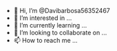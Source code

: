 - 👋 Hi, I’m @Davibarbosa56352467
- 👀 I’m interested in ...
- 🌱 I’m currently learning ...
- 💞️ I’m looking to collaborate on ...
- 📫 How to reach me ...

<!---
Davibarbosa56352467/Davibarbosa56352467 is a ✨ special ✨ repository because its `README.md` (this file) appears on your GitHub profile.
You can click the Preview link to take a look at your changes.
--->

